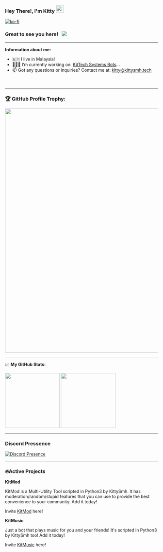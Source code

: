 ### Hey There!, I'm Kitty <img src="https://media.giphy.com/media/hvRJCLFzcasrR4ia7z/giphy.gif" width="25px">

[![ko-fi](https://ko-fi.com/img/githubbutton_sm.svg)](https://ko-fi.com/kittysmh)
### Great to see you here! &nbsp; ![](https://visitor-badge.glitch.me/badge?page_id=KittySmh.KittySmh)
---

**Information about me:**
- 🇲🇾 I live in Malaysia!
- 👨🏻‍💻 I’m currently working on: [KitTech Systems Bots](https://discord.gg/CrpzQKEVWV/)...
- 📫 Got any questions or inquiries? Contact me at: kitty@kittysmh.tech
</br>

---

### 🏆 GitHub Profile Trophy:
<a href="trophy indeed a yes">
  <img width=800 src="https://github-profile-trophy.vercel.app/?username=KittySmh&column=8&theme=juicyfresh&no-frame=true&no-bg=true"/>
</a>

---

📈 **My GitHub Stats:**

<p>
  <img height="180em" src="https://github-readme-stats.vercel.app/api?username=KittySmh&show_icons=true&hide_border=true&theme=react&&count_private=true&include_all_commits=true" />
  <img height="180em" src="https://github-readme-stats.vercel.app/api/top-langs/?username=KittySmh&exclude_repo=KNN-Image-Classification&show_icons=true&theme=react&hide_border=true&layout=compact&langs_count=8"/>
</p>

---

### Discord Pressence
[![Discord Presence](https://lanyard.cnrad.dev/api/484318483258015754?theme=dark&animated=true&hideDiscrim=false&borderRadius=30px)](https://discord.com/users/484318483258015754)

---

### 🔥Active Projects

**KitMod**

KitMod is a Multi-Utility Tool scripted in Python3 by KittySmh. It has moderation/random/stupid features that you can use to provide the best convenience to your community. Add it today!

Invite [KitMod](https://top.gg/bot/892412665652203572/invite) here!

**KitMusic**

Just a bot that plays music for you and your friends! It's scripted in Python3 by KittySmh too! Add it today!

Invite [KitMusic](https://discord.com/api/oauth2/authorize?client_id=863059682427666448&permissions=104187968&scope=bot) here!

